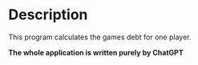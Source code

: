 # Description

This program calculates the games debt for one player.

**The whole application is written purely by ChatGPT**
